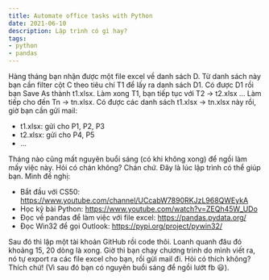 ```yaml
---
title: Automate office tasks with Python
date: 2021-06-10
description: Lập trình có gì hay?
tags:
- python
- pandas
---
```

Hàng tháng bạn nhận được một file excel về danh sách D. Từ danh sách này bạn cần filter cột C theo tiêu chí T1 để lấy ra danh sách D1. Có được D1 rồi bạn Save As thành t1.xlsx.
Làm xong T1, bạn tiếp tục với T2 -> t2.xlsx
...
Làm tiếp cho đến Tn -> tn.xlsx.
Có được các danh sách t1.xlsx -> tn.xlsx này rồi, giờ bạn cần gửi mail:

- t1.xlsx: gửi cho P1, P2, P3
- t2.xlsx: gửi cho P4, P5
- ...
  
Tháng nào cũng mất nguyên buổi sáng (có khi không xong) để ngồi làm mấy việc này. Hỏi có chán không? Chán chứ.
Đây là lúc lập trình có thể giúp bạn.
Mình đề nghị:

- Bắt đầu với CS50: https://www.youtube.com/channel/UCcabW7890RKJzL968QWEykA
- Học kỹ bài Python: https://www.youtube.com/watch?v=ZEQh45W_UDo
- Đọc về pandas để làm việc với file excel: https://pandas.pydata.org/
- Đọc Win32 để gọi Outlook: https://pypi.org/project/pywin32/

Sau đó thì lập một tài khoản GitHub rồi code thôi. Loanh quanh đâu đó khoảng 15, 20 dòng là xong.
  Giờ thì bạn chạy chương trình do mình viết ra, nó tự export ra các file excel cho bạn, rồi gửi mail đi. Hỏi có thích không? Thích chứ! (Vì sau đó bạn có nguyên buổi sáng để ngồi lướt fb 😃).